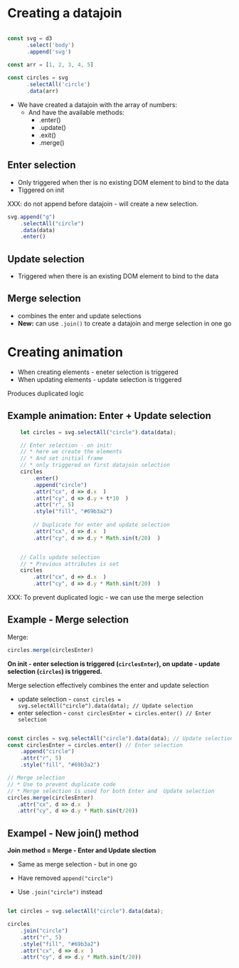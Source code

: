 
# Creating a datajoin
```javascript

const svg = d3
      .select('body')
      .append('svg')
      
const arr = [1, 2, 3, 4, 5]

const circles = svg
      .selectAll('circle')
      .data(arr)
```

* We have created a datajoin with the array of numbers:
    * And have the available methods: 
        * .enter()
        * .update()
        * .exit()
        * .merge()




## Enter selection 
* Only triggered when ther is no existing DOM element to bind to the data
* Tiggered on init


XXX: do not append before datajoin - will create a new selection. 
```javascript
svg.append("g")
    .selectAll("circle")
    .data(data)
    .enter()
```



## Update selection
* Triggered when there is an existing DOM element to bind to the data

## Merge selection
* combines the enter and update selections
* **New:** can use `.join()` to create a datajoin and merge selection in one go

# Creating animation 
* When creating elements - eneter selection is triggered
* When updating elements - update selection is triggered

Produces duplicated logic




## Example animation: Enter + Update selection 

```javascript
    let circles = svg.selectAll("circle").data(data); 

    // Enter selection - on init:  
    // * here we create the elements
    // * And set initial frame
    // * only triggered on first datajoin selection 
    circles
        .enter()
        .append("circle")
        .attr("cx", d => d.x  )
        .attr("cy", d => d.y + t*10  )
        .attr("r", 5)
        .style("fill", "#69b3a2")
        
        // Duplicate for enter and update selection
        .attr("cx", d => d.x  )
        .attr("cy", d => d.y * Math.sin(t/20)  )


    // Calls update selection
    // * Previous attributes is set
    circles
        .attr("cx", d => d.x  )
        .attr("cy", d => d.y * Math.sin(t/20)  )
```


XXX: To prevent duplicated logic - we can use the merge selection 
## Example - Merge selection 

Merge: 
```javascript
circles.merge(circlesEnter)
```

**On init - enter selection is triggered (`circlesEnter`), on update - update selection (`circles`) is triggered.**

Merge selection effectively combines the enter and update selection
* update selection - `const circles = svg.selectAll("circle").data(data); // Update selection ` 
* enter selection - `const circlesEnter = circles.enter() // Enter selection` 


```javascript

const circles = svg.selectAll("circle").data(data); // Update selection 
const circlesEnter = circles.enter() // Enter selection
    .append("circle")
    .attr("r", 5)
    .style("fill", "#69b3a2")

// Merge selection
// * Use to prevent duplicate code
// * Merge selection is used for both Enter and  Update selection
circles.merge(circlesEnter)
   .attr("cx", d => d.x  )
   .attr("cy", d => d.y * Math.sin(t/20))
```

## Exampel - New join() method
**Join method = Merge - Enter and Update slection**
* Same as merge selection - but in one go

* Have removed `append("circle")` 
* Use `.join("circle")` instead 
```javascript

let circles = svg.selectAll("circle").data(data); 

circles
    .join("circle")
    .attr("r", 5)
    .style("fill", "#69b3a2")
    .attr("cx", d => d.x  )
    .attr("cy", d => d.y * Math.sin(t/20))

```


